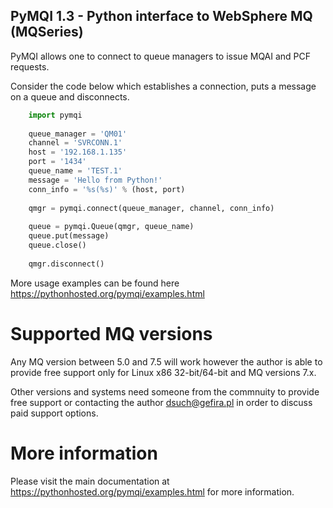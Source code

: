 
PyMQI 1.3 - Python interface to WebSphere MQ (MQSeries)
-------------------------------------------------------

PyMQI allows one to connect to queue managers to issue MQAI and PCF requests.

Consider the code below which establishes a connection, puts a message
on a queue and disconnects.

```python
    import pymqi
    
    queue_manager = 'QM01'
    channel = 'SVRCONN.1'
    host = '192.168.1.135'
    port = '1434'
    queue_name = 'TEST.1'
    message = 'Hello from Python!'
    conn_info = '%s(%s)' % (host, port)
    
    qmgr = pymqi.connect(queue_manager, channel, conn_info)
    
    queue = pymqi.Queue(qmgr, queue_name)
    queue.put(message)
    queue.close()
    
    qmgr.disconnect()
```


More usage examples can be found here https://pythonhosted.org/pymqi/examples.html

Supported MQ versions
=====================

Any MQ version between 5.0 and 7.5 will work however the author is able to provide
free support only for Linux x86 32-bit/64-bit and MQ versions 7.x.

Other versions and systems need someone from the commnuity to provide free support
or contacting the author dsuch@gefira.pl in order to discuss paid support options.

More information
================

Please visit the main documentation at https://pythonhosted.org/pymqi/examples.html for more information.
